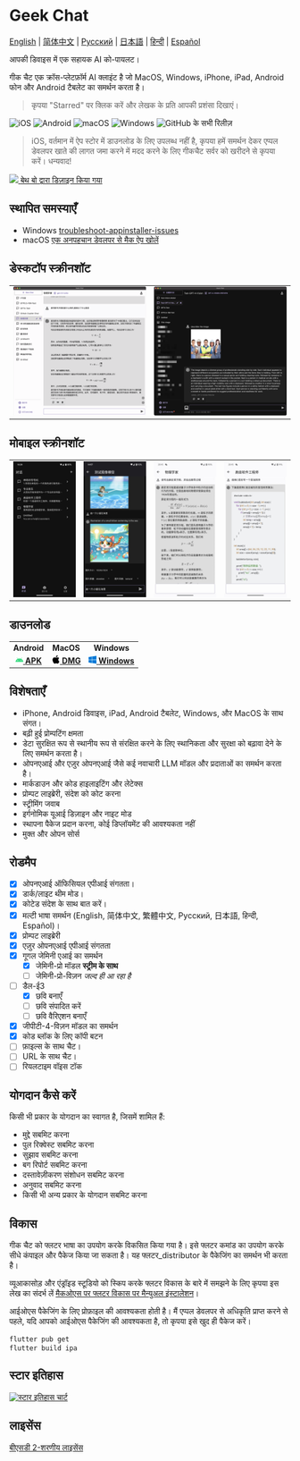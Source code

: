 # Geek Chat

[English](../README.md) | [简体中文](./README_CN.md)  | [Русский](./README_RU.md) | [日本語](./README_JP.md) | [हिन्दी](./README_HI.md) | [Español](./README_ES.md)

आपकी डिवाइस में एक सहायक AI को-पायलट।

गीक चैट एक क्रॉस-प्लेटफ़ॉर्म AI क्लाइंट है जो MacOS, Windows, iPhone, iPad, Android फोन और Android टैबलेट का समर्थन करता है।

> कृपया "Starred" पर क्लिक करें और लेखक के प्रति आपकी प्रशंसा दिखाएं।

![iOS](https://img.shields.io/badge/-iOS-black?style=flat-square&logo=apple&logoColor=white) ![Android](https://img.shields.io/badge/-Android-black?style=flat-square&logo=android&logoColor=white) ![macOS](https://img.shields.io/badge/-macOS-black?style=flat-square&logo=apple&logoColor=white) ![Windows](https://img.shields.io/badge/-Windows-black?style=flat-square&logo=windows&logoColor=white) ![GitHub के सभी रिलीज़](https://img.shields.io/github/downloads/geeker-ai/geek_chat/total)

> iOS, वर्तमान में ऐप स्टोर में डाउनलोड के लिए उपलब्ध नहीं है, कृपया हमें समर्थन देकर एप्पल डेवलपर खाते की लागत जमा करने में मदद करने के लिए गीकचैट सर्वर को खरीदने से कृपया करें। धन्यवाद!

<a title="फ्लूएंट डिज़ाइन के साथ बनाया गया" href="https://github.com/bdlukaa/fluent_ui">
  <img
    src="https://img.shields.io/badge/fluent-design-blue?style=flat-square&color=gray&labelColor=0078D7"
  >
</a>
<a title="बेथ बो द्वारा डिज़ाइन किया गया" href="https://github.com/bbmm007">बेथ बो द्वारा डिज़ाइन किया गया</a>

## स्थापित समस्याएँ
- Windows [troubleshoot-appinstaller-issues](https://learn.microsoft.com/zh-cn/windows/msix/app-installer/troubleshoot-appinstaller-issues)
- macOS [एक अनपहचान डेवलपर से मैक ऐप खोलें](https://support.apple.com/zh-cn/guide/mac-help/mh40616/mac)

## डेस्कटॉप स्क्रीनशॉट

<table>
  <tr>
    <td>
      <img src='./assets/screenshots/screenshot1.png' />
    </td>
    <td>
      <img src='./assets/screenshots/screenshot2.png' />
    </td>
  </tr>
</table>

## मोबाइल स्क्रीनशॉट

<table>
  <tr style="height: 40px">
    <td>
      <img src='./assets/screenshots/screenshot3.jpeg' />
    </td>
    <td>
      <img src='./assets/screenshots/screenshot4.jpeg' />
    </td>
    <td>
      <img src='./assets/screenshots/screenshot5.jpeg' />
    </td>
    <td>
      <img src='./assets/screenshots/screenshot6.jpeg' />
    </td>
  </tr>
</table>

## डाउनलोड

<table>
  <tr>
    <td style="text-align:center"><b>Android</b></td>
    <td style="text-align:center"><b>MacOS</b></td>
    <td style="text-align:center"><b>Windows</b></td>
  </tr>
  <tr style="text-align: center">
    <td>
      <a href='https://github.com/geeker-ai/geek_chat/releases'>
        <img src='./assets/android-color.svg' style="height:14px; width: 14px" />
        <b>APK</b>
      </a>
    </td>
    <td>
      <a href='https://github.com/geeker-ai/geek_chat/releases'>
        <img src='./assets/apple-color.svg' style="height:15px; width: 15px" />
        <b>DMG</b>
      </a>
    </td>
    <td>
      <a href='https://github.com/geeker-ai/geek_chat/releases'>
        <img src='./assets/windows10-color.svg' style="height:14px; width: 14px" />
        <b>Windows</b>
      </a>
    </td>
  </tr>
</table>

## विशेषताएँ

- iPhone, Android डिवाइस, iPad, Android टैबलेट, Windows, और MacOS के साथ संगत।
- बढ़ी हुई प्रोम्पटिंग क्षमता
- डेटा सुरक्षित रूप से स्थानीय रूप से संरक्षित करने के लिए स्थानिकता और सुरक्षा को बढ़ावा देने के लिए समर्थन करता है।
- ओपनएआई और एज़ुर ओपनएआई जैसे कई नवाचारी LLM मॉडल और प्रदाताओं का समर्थन करता है।
- मार्कडाउन और कोड हाइलाइटिंग और लेटेक्स
- प्रोम्पट लाइब्रेरी, संदेश को कोट करना
- स्ट्रीमिंग जवाब
- इर्गनोमिक यूआई डिज़ाइन और नाइट मोड
- स्थापना पैकेज प्रदान करना, कोई डिप्लॉयमेंट की आवश्यकता नहीं
- मुक्त और ओपन सोर्स

## रोडमैप

- [x] ओपनएआई ऑफिसियल एपीआई संगतता।
- [x] डार्क/लाइट थीम मोड।
- [x] कोटेड संदेश के साथ बात करें।
- [x] मल्टी भाषा समर्थन (English, 简体中文, 繁體中文, Русский, 日本語, हिन्दी, Español)।
- [x] प्रोम्पट लाइब्रेरी
- [x] एज़ुर ओपनएआई एपीआई संगतता
- [x] गूगल जेमिनी एआई का समर्थन
  - [x] जेमिनी-प्रो मॉडल **स्ट्रीम के साथ**
  - [ ] जेमिनी-प्रो-विज़न *जल्द ही आ रहा है*
- [ ] डैल-ई3
  - [x] छवि बनाएँ
  - [ ] छवि संपादित करें
  - [ ] छवि वैरिएशन बनाएँ
- [x] जीपीटी-4-विज़न मॉडल का समर्थन
- [x] कोड ब्लॉक के लिए कॉपी बटन
- [ ] फ़ाइल्स के साथ चैट।
- [ ] URL के साथ चैट।
- [ ] रियलटाइम वॉइस टॉक

## योगदान कैसे करें

किसी भी प्रकार के योगदान का स्वागत है, जिसमें शामिल हैं:

- मुद्दे सबमिट करना
- पुल रिक्वेस्ट सबमिट करना
- सुझाव सबमिट करना
- बग रिपोर्ट सबमिट करना
- दस्तावेज़ीकरण संशोधन सबमिट करना
- अनुवाद सबमिट करना
- किसी भी अन्य प्रकार के योगदान सबमिट करना

## विकास

गीक चैट को फ्लटर भाषा का उपयोग करके विकसित किया गया है। इसे फ्लटर कमांड का उपयोग करके सीधे कंपाइल और पैकेज किया जा सकता है। यह फ्लटर_distributor के पैकेजिंग का समर्थन भी करता है।

व्यूआकासोड़ और एंड्रॉइड स्टूडियो को स्किप करके फ्लटर विकास के बारे में समझने के लिए कृपया इस लेख का संदर्भ लें [मैकओएस पर फ्लटर विकास पर मैन्युअल इंस्टालेशन](https://macgeeker.com/devnotes/macos-flutter/)।

आईओएस पैकेजिंग के लिए प्रोफ़ाइल की आवश्यकता होती है। मैं एप्पल डेवलपर से अधिकृति प्राप्त करने से पहले, यदि आपको आईओएस पैकेजिंग की आवश्यकता है, तो कृपया इसे खुद ही पैकेज करें।

```git clone https://github.com/geeker-ai/geek_chat.git
flutter pub get
flutter build ipa
```

## स्टार इतिहास

[![स्टार इतिहास चार्ट](https://api.star-history.com/svg?repos=geeker-ai/geek_chat&type=Date)](https://star-history.com/#geeker-ai/geek_chat&Date)

## लाइसेंस
[बीएसडी 2-शरणीय लाइसेंस](./LICENSE)